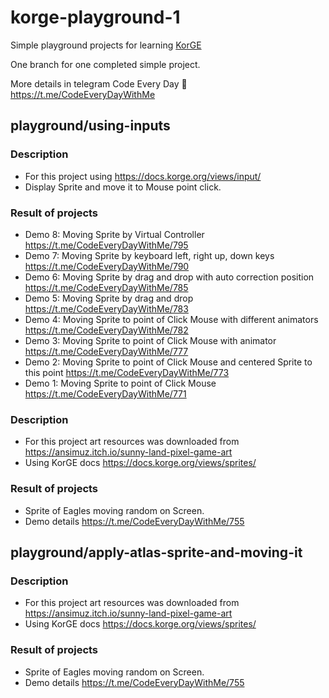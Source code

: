 # korge-playground-1

Simple playground projects for learning [KorGE](https://docs.korge.org/getting-started/)

One branch for one completed simple project.

More details in telegram Code Every Day 🚀 https://t.me/CodeEveryDayWithMe 

## playground/using-inputs

### Description
 - For this project using https://docs.korge.org/views/input/
 - Display Sprite and move it to Mouse point click.

### Result of projects
 - Demo 8: Moving Sprite by Virtual Controller https://t.me/CodeEveryDayWithMe/795
 - Demo 7: Moving Sprite by keyboard left, right up, down keys https://t.me/CodeEveryDayWithMe/790 
 - Demo 6: Moving Sprite by drag and drop with auto correction position https://t.me/CodeEveryDayWithMe/785
 - Demo 5: Moving Sprite by drag and drop https://t.me/CodeEveryDayWithMe/783
 - Demo 4: Moving Sprite to point of Click Mouse with different animators https://t.me/CodeEveryDayWithMe/782
 - Demo 3: Moving Sprite to point of Click Mouse with animator https://t.me/CodeEveryDayWithMe/777 
 - Demo 2: Moving Sprite to point of Click Mouse and centered Sprite to this point https://t.me/CodeEveryDayWithMe/773
 - Demo 1: Moving Sprite to point of Click Mouse https://t.me/CodeEveryDayWithMe/771

### Description
 - For this project art resources was downloaded from https://ansimuz.itch.io/sunny-land-pixel-game-art 
 - Using KorGE docs https://docs.korge.org/views/sprites/

### Result of projects
 - Sprite of Eagles moving random on Screen. 
 - Demo details https://t.me/CodeEveryDayWithMe/755

## playground/apply-atlas-sprite-and-moving-it

### Description 
 - For this project art resources was downloaded from https://ansimuz.itch.io/sunny-land-pixel-game-art 
 - Using KorGE docs https://docs.korge.org/views/sprites/

### Result of projects
 - Sprite of Eagles moving random on Screen. 
 - Demo details https://t.me/CodeEveryDayWithMe/755

